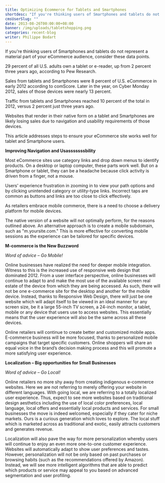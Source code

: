 ```yaml
---
title: Optimizing Ecommerce for Tablets and Smartphones
shortdesc: "If you're thinking users of Smartphones and tablets do not represent a material part of your eCommerce audience, consider these data points.  29 percent of all U.S. adults own a tablet or e-reader, up from 2 percent three years ago, according to Pew Research. "
cmsUserSlug: ""
date: 2013-08-26T00:00:00+08:00
banner: /img/uploads/tabletshopping.png
categories: recent-blog
writer: Philippe Bodart
---
```


If you're thinking users of Smartphones and tablets do not represent a material part of your eCommerce audience, consider these data points.

29 percent of all U.S. adults own a tablet or e-reader, up from 2 percent three years ago, according to Pew Research.

Sales from tablets and Smartphones were 8 percent of U.S. eCommerce in early 2012 according to comScore. Later in the year, on Cyber Monday 2012, sales of those devices were nearly 13 percent.

Traffic from tablets and Smartphones reached 10 percent of the total in 2012, versus 2 percent just three years ago.

Websites that render in their native form on a tablet and Smartphones are likely losing sales due to navigation and usability requirements of those devices.

This article addresses steps to ensure your eCommerce site works well for tablet and Smartphone users.

**Improving Navigation and Usasssssssbility**

Most eCommerce sites use category links and drop down menus to identify products. On a desktop or laptop computer, these parts work well. But on a Smartphone or tablet, they can be a headache because click activity is driven from a finger, not a mouse.

Users' experience frustration in zooming in to view your path options and by clicking unintended category or utility-type links. Incorrect taps are common as buttons and links are too close to click effectively.

As retailers embrace mobile commerce, there is a need to choose a delivery platform for mobile devices.

The native version of a website will not optimally perform, for the reasons outlined above. An alternative approach is to create a mobile subdomain, such as "m.yoursite.com." This is more effective for converting mobile sessions as the experience can be tailored for specific devices.

**M-commerce is the New Buzzword**

*Word of advice – Go Mobile!*

Online businesses have realized the need for deeper mobile integration. Witness to this is the increased use of responsive web design that dominated 2012. From a user interface perspective, online businesses will continue to adapt to and make the most use of the available screen real estate of the device from which they are being accessed. As such, there will not be one e-commerce site for the desktop and another for the mobile device. Instead, thanks to Responsive Web Design, there will just be one website which will adapt itself to be viewed in an ideal manner for any screen size, be it a large 55-inch TV screen, a 24-inch monitor, a tablet, mobile or any device that users use to access websites. This essentially means that the user experience will also be the same across all these devices.

Online retailers will continue to create better and customized mobile apps. E-commerce business will be more focused, thanks to personalized mobile campaigns that target specific customers. Online shoppers will share an equal voice in the brand’s decision making process and this will promote a more satisfying user experience.

**Localization – Big opportunities for Small Businesses**

*Word of advice – Go Local!*

Online retailers no more shy away from creating indigenous e-commerce websites. Here we are not referring to merely offering your website in different languages. With going local, we are referring to a totally localized user experience. Thus, expect to see more websites based on traditional design aesthetics including the use of local color preferences, local language, local offers and essentially local products and services. For small businesses the move is indeed welcomed, especially if they cater for niche markets. Ours is a curious generation which loves to explore. The local stuff which is marketed across as traditional and exotic, easily attracts customers and generates revenue.

Localization will also pave the way for more personalization whereby users will continue to enjoy an even more one-to-one customer experience. Websites will automatically adapt to show user preferences and tastes. However, personalization will not be only based on past purchases or browsing habits (such as the recommendations offered by Amazon). Instead, we will see more intelligent algorithms that are able to predict which products or service may appeal to you based on advanced segmentation and user profiling.